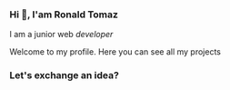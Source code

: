 ### Hi 👋, I'am Ronald Tomaz

I am a junior web _developer_

Welcome to my profile. Here you can see all my projects


### Let's exchange an idea?


